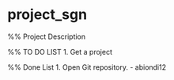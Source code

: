 # project_sgn

%%
Project Description


%%
TO DO LIST
	1. Get a project
	
	
%%
Done List
	1. Open Git repository. - abiondi12